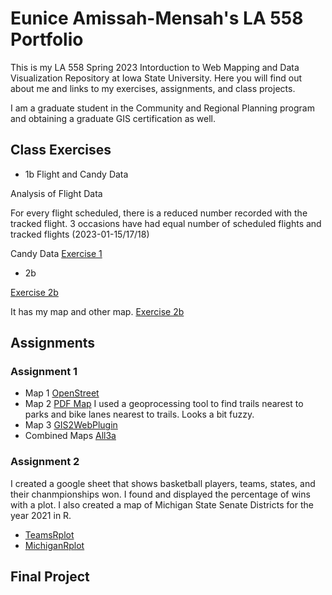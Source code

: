 # Eunice Amissah-Mensah's LA 558 Portfolio
This is my LA 558 Spring 2023 Intorduction to Web Mapping and Data Visualization Repository at Iowa State University. Here you will find out about me and links to my exercises, assignments, and class projects.

I am a graduate student in the Community and Regional Planning program and obtaining a graduate GIS certification as well.

## Class Exercises
- 1b Flight and Candy Data

Analysis of Flight Data 

For every flight scheduled, there is a reduced number recorded with the tracked flight. 3 occasions have had equal number of scheduled flights and tracked flights (2023-01-15/17/18) 

Candy Data [Exercise 1](candyobservation1_EAM.jpg)

- 2b

[Exercise 2b](Exercises/map2bex.jpg)

It has my map and other map. [Exercise 2b](Exercises/map2bex_2.md)

## Assignments
### Assignment 1
- Map 1 [OpenStreet](https://www.openstreetmap.org/?mlat=38.9353&mlon=-95.2154#map=16/38.9353/-95.2154&layers=N)
- Map 2 [PDF Map](Assignments/Assign3a_Eunice.pdf) I used a geoprocessing tool to find trails nearest to parks and bike lanes nearest to trails. Looks a bit fuzzy.
- Map 3 [GIS2WebPlugin](Assignments/CVAqgis2web/index.html)
- Combined Maps [All3a](Assignments/CombinedMaps.html)
### Assignment 2
I created a google sheet that shows basketball players, teams, states, and their chanmpionships won. I found and displayed the percentage of wins with a plot.
I also created a map of Michigan State Senate Districts for the year 2021 in R.
  - [TeamsRplot](https://user-images.githubusercontent.com/123265743/221592396-a1cb87c0-f857-4a19-a2a7-ee4193d4e3cd.jpeg)
  - [MichiganRplot](https://user-images.githubusercontent.com/123265743/221592022-067871c5-5393-4d55-b6a6-e006a70d0094.jpeg)
## Final Project
